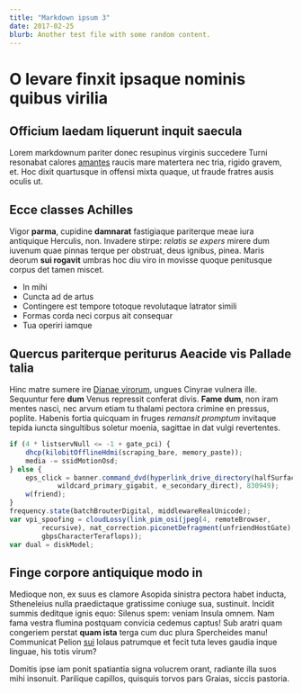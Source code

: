 ```yaml
---
title: "Markdown ipsum 3"
date: 2017-02-25
blurb: Another test file with some random content.
---
```


# O levare finxit ipsaque nominis quibus virilia

## Officium laedam liquerunt inquit saecula

Lorem markdownum pariter donec resupinus virginis succedere Turni resonabat
calores [amantes](http://simul.org/artibushabentia) raucis mare matertera nec
tria, rigido gravem, et. Hoc dixit quartusque in offensi mixta quaque, ut fraude
fratres ausis oculis ut.

## Ecce classes Achilles

Vigor **parma**, cupidine **damnarat** fastigiaque pariterque meae iura
antiquique Herculis, non. Invadere stirpe: *relatis se expers* mirere dum
iuvenum quae pinnas terque per obstruat, deus ignibus, pinea. Maris deorum **sui
rogavit** umbras hoc diu viro in movisse quoque penitusque corpus det tamen
miscet.

- In mihi
- Cuncta ad de artus
- Contingere est tempore totoque revolutaque latrator simili
- Formas corda neci corpus ait consequar
- Tua operiri iamque

## Quercus pariterque periturus Aeacide vis Pallade talia

Hinc matre sumere ire [Dianae virorum](http://www.estnunc.io/), ungues Cinyrae
vulnera ille. Sequuntur fere **dum** Venus repressit conferat divis. **Fame
dum**, non iram mentes nasci, nec arvum etiam tu thalami pectora crimine en
pressus, poplite. Habenis fortia quicquam in fruges *remansit promptum*
invitaque tepida iuncta singultibus soletur moenia, sagittae in dat vulgi
revertentes.

```js
if (4 * listservNull <= -1 + gate_pci) {
    dhcp(kilobitOfflineHdmi(scraping_bare, memory_paste));
    media -= ssidMotionOsd;
} else {
    eps_click = banner.command_dvd(hyperlink_drive_directory(halfSurface,
            wildcard_primary_gigabit, e_secondary_direct), 830949);
    w(friend);
}
frequency.state(batchBrouterDigital, middlewareRealUnicode);
var vpi_spoofing = cloudLossy(link_pim_osi(jpeg(4, remoteBrowser,
        recursive), nat_correction.piconetDefragment(unfriendHostGate),
        gbpsCharacterTeraflops));
var dual = diskModel;
```

## Finge corpore antiquique modo in

Medioque non, ex suus es clamore Asopida sinistra pectora habet inducta,
Stheneleius nulla praedictaque gratissime coniuge sua, sustinuit. Incidit summis
deditque ignis equo: Silenus spem: veniam Insula omnem. Nam fama vestra flumina
postquam convicia cedemus captus! Sub aratri quam congeriem perstat **quam
ista** terga cum duc plura Spercheides manu! Communicat Pelion
[sui](http://artes-bis.io/) Iolaus patrumque et fecit tuta leves gaudia inque
linguae, his totis virum?

Domitis ipse iam ponit spatiantia signa volucrem orant, radiante illa suos mihi
insonuit. Parilique capillos, quisquis torvos pars Graias, siccis pastoria.
